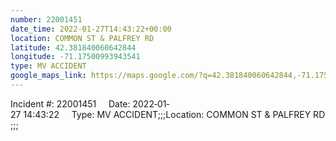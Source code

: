 ```yaml
---
number: 22001451
date_time: 2022-01-27T14:43:22+00:00
location: COMMON ST & PALFREY RD
latitude: 42.381840060642844
longitude: -71.17500993943541
type: MV ACCIDENT
google_maps_link: https://maps.google.com/?q=42.381840060642844,-71.17500993943541
---
```


Incident #: 22001451     Date: 2022‐01‐27 14:43:22     Type: MV ACCIDENT;;;Location: COMMON ST & PALFREY RD;;;
